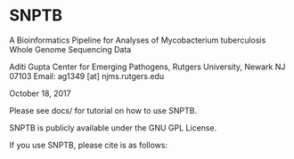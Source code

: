 # SNPTB
A Bioinformatics Pipeline for Analyses of Mycobacterium tuberculosis Whole Genome Sequencing Data


Aditi Gupta
Center for Emerging Pathogens, Rutgers University, Newark NJ 07103
Email: ag1349 [at] njms.rutgers.edu

October 18, 2017

Please see docs/ for tutorial on how to use SNPTB.

SNPTB is publicly available under the GNU GPL License. 

If you use SNPTB, please cite is as follows:
